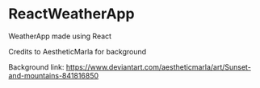 # ReactWeatherApp

WeatherApp made using React

Credits to AestheticMarla for background

Background link: <https://www.deviantart.com/aestheticmarla/art/Sunset-and-mountains-841816850>
